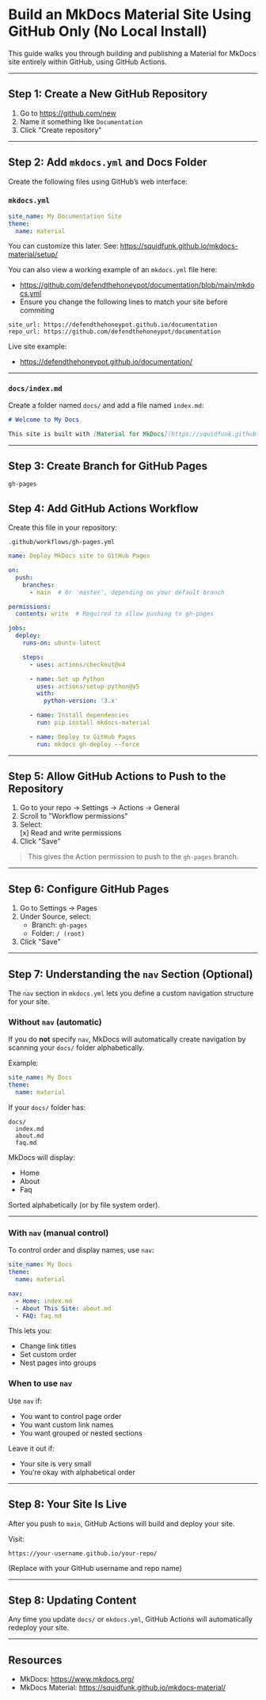 # Build an MkDocs Material Site Using GitHub Only (No Local Install)  

This guide walks you through building and publishing a Material for MkDocs site entirely within GitHub, using GitHub Actions.  

---  

## Step 1: Create a New GitHub Repository  

1. Go to https://github.com/new  
2. Name it something like `Documentation`  
3. Click "Create repository"  

---  

## Step 2: Add `mkdocs.yml` and Docs Folder  

Create the following files using GitHub’s web interface:  

### `mkdocs.yml`  

```yaml  
site_name: My Documentation Site  
theme:  
  name: material  
```  

You can customize this later. See: https://squidfunk.github.io/mkdocs-material/setup/  

You can also view a working example of an `mkdocs.yml` file here:  
- https://github.com/defendthehoneypot/documentation/blob/main/mkdocs.yml  
- Ensure you change the following lines to match your site before commiting  
```
site_url: https://defendthehoneypot.github.io/documentation
repo_url: https://github.com/defendthehoneypot/documentation
```  

Live site example:  
- https://defendthehoneypot.github.io/documentation/  

---  

### `docs/index.md`  

Create a folder named `docs/` and add a file named `index.md`:  

```markdown  
# Welcome to My Docs  

This site is built with [Material for MkDocs](https://squidfunk.github.io/mkdocs-material/).  
```  

---  

## Step 3: Create Branch for GitHub Pages  
`gh-pages`  

## Step 4: Add GitHub Actions Workflow  

Create this file in your repository:  

`.github/workflows/gh-pages.yml`  

```yaml  
name: Deploy MkDocs site to GitHub Pages  

on:  
  push:  
    branches:  
      - main  # Or 'master', depending on your default branch  

permissions:  
  contents: write  # Required to allow pushing to gh-pages  

jobs:  
  deploy:  
    runs-on: ubuntu-latest  

    steps:  
      - uses: actions/checkout@v4  

      - name: Set up Python  
        uses: actions/setup-python@v5  
        with:  
          python-version: '3.x'  

      - name: Install dependencies  
        run: pip install mkdocs-material  

      - name: Deploy to GitHub Pages  
        run: mkdocs gh-deploy --force  
```  

---  

## Step 5: Allow GitHub Actions to Push to the Repository  

1. Go to your repo → Settings → Actions → General  
2. Scroll to "Workflow permissions"  
3. Select:  
   [x] Read and write permissions  
4. Click "Save"  

> This gives the Action permission to push to the `gh-pages` branch.  

---  

## Step 6: Configure GitHub Pages  

1. Go to Settings → Pages  
2. Under Source, select:  
   - Branch: `gh-pages`  
   - Folder: `/ (root)`  
3. Click "Save"  

---  

## Step 7: Understanding the `nav` Section (Optional)  

The `nav` section in `mkdocs.yml` lets you define a custom navigation structure for your site.  

### Without `nav` (automatic)  

If you do **not** specify `nav`, MkDocs will automatically create navigation by scanning your `docs/` folder alphabetically.  

Example:  

```yaml  
site_name: My Docs  
theme:  
  name: material  
```  

If your `docs/` folder has:  
```
docs/  
  index.md  
  about.md  
  faq.md  
```  

MkDocs will display:  
- Home  
- About  
- Faq  

Sorted alphabetically (or by file system order).  

---  

### With `nav` (manual control)  

To control order and display names, use `nav`:  

```yaml  
site_name: My Docs  
theme:  
  name: material  

nav:  
  - Home: index.md  
  - About This Site: about.md  
  - FAQ: faq.md  
```  

This lets you:  
- Change link titles  
- Set custom order  
- Nest pages into groups  

### When to use `nav`  

Use `nav` if:  
- You want to control page order  
- You want custom link names  
- You want grouped or nested sections  

Leave it out if:  
- Your site is very small  
- You’re okay with alphabetical order  

---  

## Step 8: Your Site Is Live  

After you push to `main`, GitHub Actions will build and deploy your site.  

Visit:  
```
https://your-username.github.io/your-repo/  
```  

(Replace with your GitHub username and repo name)  

---  

## Step 8: Updating Content  

Any time you update `docs/` or `mkdocs.yml`, GitHub Actions will automatically redeploy your site.  

---  

## Resources  

- MkDocs: https://www.mkdocs.org/  
- MkDocs Material: https://squidfunk.github.io/mkdocs-material/  

